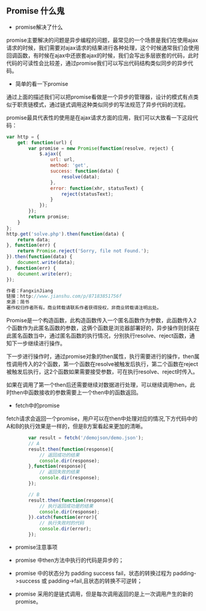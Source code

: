 ## Promise 什么鬼

* promise解决了什么

promise主要解决的问题是异步编程的问题，最常见的一个场景是我们在使用ajax请求的时候，我们需要对ajax请求的结果进行各种处理，这个时候通常我们会使用回调函数，有时候在ajax中还嵌套ajax的时候，我们会写出多层嵌套的代码，此时代码的可读性会比较差，通过promise我们可以写出代码结构类似同步的异步代码。

* 简单的看一下promise

通过上面的描述我们可以把promise看做是一个异步的管理器，设计的模式有点类似于职责链模式，通过链式调用这种类似同步的写法规范了异步代码的流程。

promise最具代表性的使用是在ajax请求方面的应用，我们可以大致看一下这段代码：

```javascript
var http = {
    get: function(url) {
        var promise = new Promise(function(resolve, reject) {
            $.ajax({
                url: url,
                method: 'get',
                success: function(data) {
                    resolve(data);
                },
                error: function(xhr, statusText) {
                    reject(statusText);
                }
            });
        });
        return promise;
    }
};
http.get('solve.php').then(function(data) {
    return data;
}, function(err) {
    return Promise.reject('Sorry, file not Found.');
}).then(function(data) {
    document.write(data);
}, function(err) {
    document.write(err);
});

作者：FangxinJiang
链接：http://www.jianshu.com/p/87183851756f
來源：简书
著作权归作者所有。商业转载请联系作者获得授权，非商业转载请注明出处。
```

Promise是一个构造函数，此构造函数传入一个匿名函数作为参数，此函数传入2个函数作为此匿名函数的参数，这俩个函数是浏览器部署好的，异步操作则封装在此匿名函数当中，通过匿名函数的执行情况，分别执行resolve、reject函数，通知下一步继续进行操作。

下一步进行操作时，通过promise对象的then属性，执行需要进行的操作，then属性调用传入的2个函数，第一个函数在resolve被触发后执行，第二个函数在reject被触发后执行，这2个函数如果需要接受参数，可在执行resolve、reject时传入。

如果在调用了第一个then后还需要继续对数据进行处理，可以继续调用then，此时then中函数接收的参数需要上一个then中的函数返回。

* fetch中的promise

fetch请求会返回一个promise，用户可以在then中处理对应的情况,下方代码中的A和B的执行效果是一样的，但是B方案看起来更加的清晰。

```javascript
        var result = fetch('/demojson/demo.json');
        // A
        result.then(function(response){
            // 返回成功的结果
            console.dir(response);
        },function(response){
            // 返回失败的结果
            console.dir(response);
        });

        // B
        result.then(function(response){
            // 执行返回成功是的结果
            console.dir(response);
        }).catch(function(error){
            // 执行失败时的代码
            console.dir(error);
        });
```

* promise注意事项

* promise 中then方法中执行的代码是异步的；

* promise 中的状态分为 padding success fail，状态的转换过程为 padding-&gt;success 或 padding-&gt;fail,且状态的转换不可逆转；
* promise 采用的是链式调用，但是每次调用返回的是上一次调用产生的新的promise。



